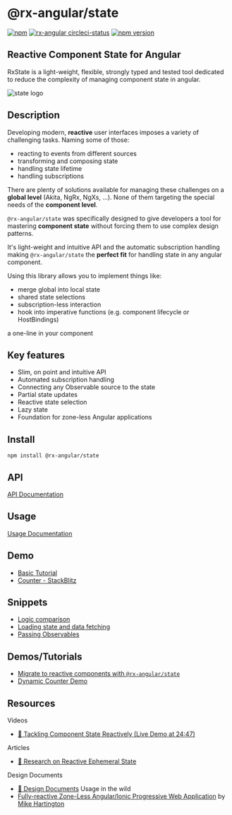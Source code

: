 # @rx-angular/state

[![npm](https://img.shields.io/npm/v/%40rx-angular%2Fstate.svg)](https://www.npmjs.com/package/%40rx-angular%2Fstate)
[![rx-angular circleci-status](https://circleci.com/gh/BioPhoton/rx-angular.svg?style=shield)](https://circleci.com/gh/BioPhoton/rx-angular)
[![npm version](https://badge.fury.io/js/%40rx-angular%2Fstate.svg)](https://www.npmjs.com/@rx-angular/state)

## Reactive Component State for Angular

RxState is a light-weight, flexible, strongly typed and tested tool dedicated to reduce the complexity of managing component state in angular.

![state logo](https://raw.githubusercontent.com/BioPhoton/rx-angular/master/libs/state/images/state_logo.png)

## Description

Developing modern, **reactive** user interfaces imposes a variety of challenging tasks. Naming some of those:

- reacting to events from different sources
- transforming and composing state
- handling state lifetime
- handling subscriptions

There are plenty of solutions available for managing these challenges on a **global level** (Akita, NgRx, NgXs, ...).
None of them targeting the special needs of the **component level**.

`@rx-angular/state` was specifically designed to give developers a tool for mastering **component state** without forcing
them to use complex design patterns.

It's light-weight and intuitive API and the automatic subscription handling making `@rx-angular/state`
the **perfect fit** for handling state in any angular component.

Using this library allows you to implement things like:

- merge global into local state
- shared state selections
- subscription-less interaction
- hook into imperative functions (e.g. component lifecycle or HostBindings)

a one-line in your component

## Key features

- Slim, on point and intuitive API
- Automated subscription handling
- Connecting any Observable source to the state
- Partial state updates
- Reactive state selection
- Lazy state
- Foundation for zone-less Angular applications

## Install

`npm install @rx-angular/state`

## API

[API Documentation](https://github.com/BioPhoton/rx-angular/tree/master/libs/state/docs/api.md)

## Usage

[Usage Documentation](https://github.com/BioPhoton/rx-angular/tree/master/libs/state/docs/usage.md)

## Demo

- [Basic Tutorial](https://github.com/BioPhoton/rx-angular/tree/master/apps/rx-angular-state-demo)
- [Counter - StackBlitz](https://stackblitz.com/edit/rx-angular-state-demo?file=src%2Fapp%2Fcounter.component.ts)

## Snippets

- [Logic comparison](https://github.com/BioPhoton/rx-angular/tree/master/libs/state/docs/snippets/component-logic-comparison.md)
- [Loading state and data fetching](https://github.com/BioPhoton/rx-angular/tree/master/libs/state/docs/snippets/fetch-user.md)
- [Passing Observables](https://github.com/BioPhoton/rx-angular/tree/master/libs/state/docs/snippets/passing-observables-directly.md)

## Demos/Tutorials

- [Migrate to reactive components with `@rx-angular/state`](https://github.com/BioPhoton/rx-angular/tree/master/apps/state-demo/app/examples/demo-basics)
- [Dynamic Counter Demo](https://stackblitz.com/edit/rx-angular-state-counter-demo?file=src%2Fapp%2Fcounter%2Fcounter.component.ts)

## Resources

Videos

- [🎥 Tackling Component State Reactively (Live Demo at 24:47)](https://www.youtube.com/watch?v=I8uaHMs8rw0)

Articles

- [💾 Research on Reactive Ephemeral State](https://dev.to/rxjs/research-on-reactive-ephemeral-state-in-component-oriented-frameworks-38lk)

Design Documents

- [💾 Design Documents](https://hackmd.io/wVkWRc3XQWmtM6YcktRTrA)
  Usage in the wild
- [Fully-reactive Zone-Less Angular/Ionic Progressive Web Application](https://startrack-ng.web.app/search) by [Mike Hartington](https://twitter.com/mhartington)
